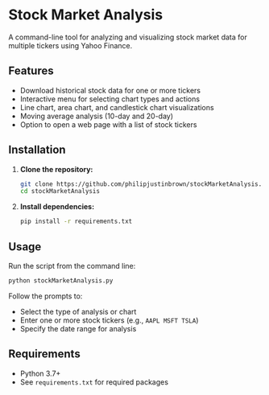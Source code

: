 # Stock Market Analysis

A command-line tool for analyzing and visualizing stock market data for multiple tickers using Yahoo Finance.

## Features

- Download historical stock data for one or more tickers
- Interactive menu for selecting chart types and actions
- Line chart, area chart, and candlestick chart visualizations
- Moving average analysis (10-day and 20-day)
- Option to open a web page with a list of stock tickers

## Installation

1. **Clone the repository:**
   ```sh
   git clone https://github.com/philipjustinbrown/stockMarketAnalysis.git
   cd stockMarketAnalysis
   ```

2. **Install dependencies:**
   ```sh
   pip install -r requirements.txt
   ```

## Usage

Run the script from the command line:
```sh
python stockMarketAnalysis.py
```

Follow the prompts to:
- Select the type of analysis or chart
- Enter one or more stock tickers (e.g., `AAPL MSFT TSLA`)
- Specify the date range for analysis

## Requirements

- Python 3.7+
- See `requirements.txt` for required packages